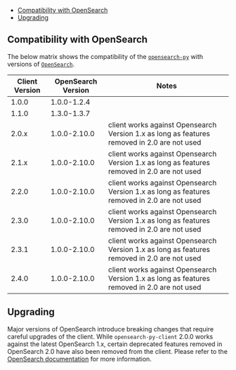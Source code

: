 - [Compatibility with OpenSearch](#compatibility-with-opensearch)
- [Upgrading](#upgrading)

## Compatibility with OpenSearch

The below matrix shows the compatibility of the [`opensearch-py`](https://pypi.org/project/opensearch-py/) with versions of [`OpenSearch`](https://opensearch.org/downloads.html#opensearch).

| Client Version | OpenSearch Version | Notes |
| --- | --- | --- |
| 1.0.0 | 1.0.0-1.2.4 | |
| 1.1.0 | 1.3.0-1.3.7 | |
| 2.0.x | 1.0.0-2.10.0 | client works against Opensearch Version 1.x as long as features removed in 2.0 are not used |
| 2.1.x | 1.0.0-2.10.0 | client works against Opensearch Version 1.x as long as features removed in 2.0 are not used |
| 2.2.0 | 1.0.0-2.10.0 | client works against Opensearch Version 1.x as long as features removed in 2.0 are not used |
| 2.3.0 | 1.0.0-2.10.0 | client works against Opensearch Version 1.x as long as features removed in 2.0 are not used |
| 2.3.1 | 1.0.0-2.10.0 | client works against Opensearch Version 1.x as long as features removed in 2.0 are not used |
| 2.4.0 | 1.0.0-2.10.0 | client works against Opensearch Version 1.x as long as features removed in 2.0 are not used |

## Upgrading

Major versions of OpenSearch introduce breaking changes that require careful upgrades of the client. While `opensearch-py-client` 2.0.0 works against the latest OpenSearch 1.x, certain deprecated features removed in OpenSearch 2.0 have also been removed from the client. Please refer to the [OpenSearch documentation](https://opensearch.org/docs/latest/clients/index/) for more information.
